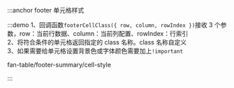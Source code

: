 :::anchor footer 单元格样式

:::demo 1、回调函数`footerCellClass({ row, column, rowIndex })`接收 3 个参数，row：当前行数据、column：当前列配置、rowIndex：行索引<br>2、将符合条件的单元格返回指定的 class 名称。class 名称自定义<br>3、如果需要给单元格设置背景色或字体颜色需要加上`!important`

fan-table/footer-summary/cell-style

:::
